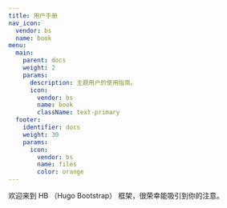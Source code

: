 ```yaml
---
title: 用户手册
nav_icon:
  vendor: bs
  name: book
menu:
  main:
    parent: docs
    weight: 2
    params:
      description: 主题用户的使用指南。
      icon:
        vendor: bs
        name: book
        className: text-primary
  footer:
    identifier: docs
    weight: 30
    params:
      icon: 
        vendor: bs
        name: files
        color: orange
---
```


欢迎来到 HB （Hugo Bootstrap） 框架，很荣幸能吸引到你的注意。
